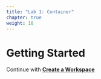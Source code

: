 ```yaml
---
title: "Lab 1: Container"
chapter: true
weight: 10
---
```


# Getting Started
Continue with [**Create a Workspace**](/prerequisites/workspace/)
